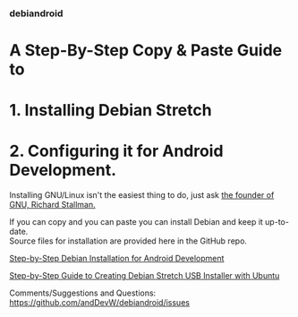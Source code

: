 ### debiandroid

# A Step-By-Step Copy & Paste Guide to   
# 1. Installing Debian Stretch  
# 2. Configuring it for Android Development.
Installing GNU/Linux isn't the easiest thing to do, just ask 
[the founder of GNU, Richard Stallman.](https://www.youtube.com/watch?v=umQL37AC_YM)

If you can copy and you can paste you can install Debian and keep it up-to-date.  
Source files for installation are provided here in the GitHub repo.



<a href="https://anddevw.com/debian%20for%20android%20development/debian-for-android-development/">Step-by-Step Debian Installation for Android Development</a>

<a href="https://anddevw.com/how-to-leave-ubuntu-for-debian/">
Step-by-Step Guide to Creating Debian Stretch USB Installer with Ubuntu</a>  


<br>

  

Comments/Suggestions and Questions: https://github.com/andDevW/debiandroid/issues
